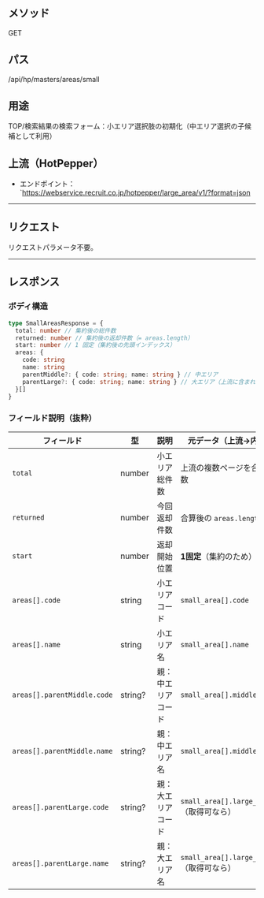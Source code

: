 ## メソッド

GET

## パス

/api/hp/masters/areas/small

## 用途

TOP/検索結果の検索フォーム：小エリア選択肢の初期化（中エリア選択の子候補として利用）

## 上流（HotPepper）

- エンドポイント：`https://webservice.recruit.co.jp/hotpepper/large_area/v1/?format=json

---

## リクエスト

リクエストパラメータ不要。

---

## レスポンス

### ボディ構造

```ts
type SmallAreasResponse = {
  total: number // 集約後の総件数
  returned: number // 集約後の返却件数（= areas.length）
  start: number // 1 固定（集約後の先頭インデックス）
  areas: {
    code: string
    name: string
    parentMiddle?: { code: string; name: string } // 中エリア
    parentLarge?: { code: string; name: string } // 大エリア（上流に含まれる場合のみ付与）
  }[]
}
```

### フィールド説明（抜粋）

| フィールド                  | 型      | 説明               | 元データ（上流→内部整形）                    |
| --------------------------- | ------- | ------------------ | -------------------------------------------- |
| `total`                     | number  | 小エリア総件数     | 上流の複数ページを合算した件数               |
| `returned`                  | number  | 今回返却件数       | 合算後の `areas.length`                      |
| `start`                     | number  | 返却開始位置       | **1固定**（集約のため）                      |
| `areas[].code`              | string  | 小エリアコード     | `small_area[].code`                          |
| `areas[].name`              | string  | 小エリア名         | `small_area[].name`                          |
| `areas[].parentMiddle.code` | string? | 親：中エリアコード | `small_area[].middle_area.code`              |
| `areas[].parentMiddle.name` | string? | 親：中エリア名     | `small_area[].middle_area.name`              |
| `areas[].parentLarge.code`  | string? | 親：大エリアコード | `small_area[].large_area.code`（取得可なら） |
| `areas[].parentLarge.name`  | string? | 親：大エリア名     | `small_area[].large_area.name`（取得可なら） |
